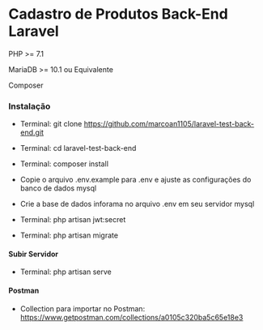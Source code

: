 
# Cadastro de Produtos Back-End Laravel

PHP >= 7.1

MariaDB >= 10.1 ou Equivalente 

Composer

### Instalação

- Terminal: git clone https://github.com/marcoan1105/laravel-test-back-end.git

- Terminal: cd laravel-test-back-end

- Terminal: composer install

- Copie o arquivo .env.example para .env e ajuste as configurações do banco de dados mysql

- Crie a base de dados inforama no arquivo .env em seu servidor mysql

- Terminal: php artisan jwt:secret

- Terminal: php artisan migrate

#### Subir Servidor
 - Terminal: php artisan serve

#### Postman
  - Collection para importar no Postman: https://www.getpostman.com/collections/a0105c320ba5c65e18e3
